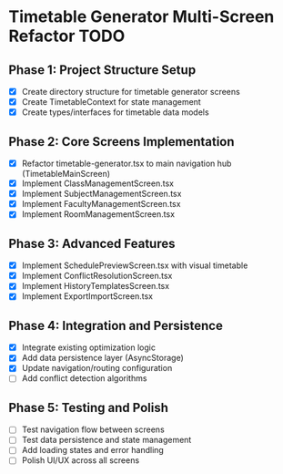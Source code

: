 # Timetable Generator Multi-Screen Refactor TODO

## Phase 1: Project Structure Setup
- [x] Create directory structure for timetable generator screens
- [x] Create TimetableContext for state management
- [x] Create types/interfaces for timetable data models

## Phase 2: Core Screens Implementation
- [x] Refactor timetable-generator.tsx to main navigation hub (TimetableMainScreen)
- [x] Implement ClassManagementScreen.tsx
- [x] Implement SubjectManagementScreen.tsx
- [x] Implement FacultyManagementScreen.tsx
- [x] Implement RoomManagementScreen.tsx

## Phase 3: Advanced Features
- [x] Implement SchedulePreviewScreen.tsx with visual timetable
- [x] Implement ConflictResolutionScreen.tsx
- [x] Implement HistoryTemplatesScreen.tsx
- [x] Implement ExportImportScreen.tsx

## Phase 4: Integration and Persistence
- [x] Integrate existing optimization logic
- [x] Add data persistence layer (AsyncStorage)
- [x] Update navigation/routing configuration
- [ ] Add conflict detection algorithms

## Phase 5: Testing and Polish
- [ ] Test navigation flow between screens
- [ ] Test data persistence and state management
- [ ] Add loading states and error handling
- [ ] Polish UI/UX across all screens
